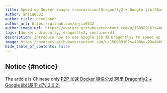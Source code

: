 ```yaml
---
title: Speed up Docker images transmission(Dragonfly2 + Google jib)(Base on d7y 2.0.2)
author: anjia0532
author_title: developer
author_url: https://github.com/anjia0532
author_image_url: https://avatars.githubusercontent.com/u/15098916?s=400&u=23a4b699baa0ed924cf1db40b9edb614d0263621&v=4
tags: [docker, dragonfly, dragonfly2, containerd]
description: Introduce how to use Google jib 和 Dragonfly2 to speed up Docker images transmission
image: https://avatars.githubusercontent.com/u/15098916?s=400&u=23a4b699baa0ed924cf1db40b9edb614d0263621&v=4
hide_table_of_contents: false
---
```


## Notice {#notice}

The article is Chinese only [P2P 加速 Docker 镜像分发(阿里 Dragonfly2 + Google jib)(基于 d7y 2.0.2)](https://d7y.io/zh/blog/2022/02/14/d7-jib)
